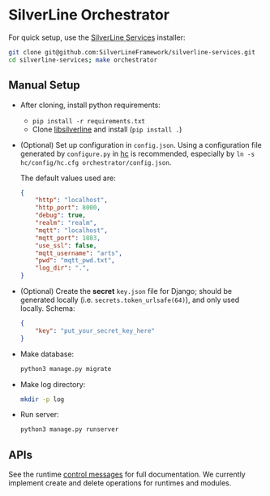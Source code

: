 # SilverLine Orchestrator

For quick setup, use the [SilverLine Services](https://github.com/SilverLineFramework/silverline-services) installer:

```sh
git clone git@github.com:SilverLineFramework/silverline-services.git
cd silverline-services; make orchestrator
```

## Manual Setup

- After cloning, install python requirements:
    - `pip install -r requirements.txt`
    - Clone [libsilverline](https://github.com/SilverLineFramework/libsilverline) and install (`pip install .`)

- (Optional) Set up configuration in `config.json`. Using a configuration file generated by `configure.py` in [hc](https://github.com/SilverLineFramework/hc) is recommended, especially by `ln -s hc/config/hc.cfg orchestrator/config.json`.

    The default values used are:
    ```json
    {
        "http": "localhost",
        "http_port": 8000,
        "debug": true,
        "realm": "realm",
        "mqtt": "localhost",
        "mqtt_port": 1883,
        "use_ssl": false,
        "mqtt_username": "arts",
        "pwd": "mqtt_pwd.txt",
        "log_dir": ".",
    }
    ```

- (Optional) Create the **secret** `key.json` file for Django; should be generated locally (i.e. ```secrets.token_urlsafe(64)```), and only used locally. Schema:
    ```json
    {
        "key": "put_your_secret_key_here"
    }
    ```

- Make database:
    ```sh
    python3 manage.py migrate
    ```

- Make log directory:
    ```sh
    mkdir -p log
    ```

- Run server:
    ```sh
    python3 manage.py runserver
    ```

## APIs

See the runtime [control messages](https://github.com/SilverLineFramework/runtime-linux/wiki/Control-Messages) for full documentation. We currently implement create and delete operations for runtimes and modules.
